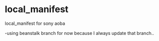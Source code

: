 local_manifest
==============

local_manifest for sony aoba

-using beanstalk branch for now because I always update that branch..
